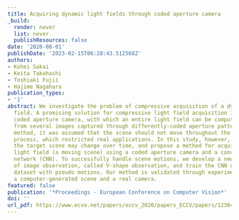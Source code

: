 ```yaml
---
title: Acquiring dynamic light fields through coded aperture camera
_build:
  render: never
  list: never
  publishResources: false
date: '2020-08-01'
publishDate: '2023-02-15T06:28:43.512568Z'
authors:
- Kohei Sakai
- Keita Takahashi
- Toshiaki Fujii
- Hajime Nagahara
publication_types:
- '1'
abstract: We investigate the problem of compressive acquisition of a dynamic light
  field. A promising solution for compressive light field acquisition is to use a
  coded aperture camera, with which an entire light field can be computationally reconstructed
  from several images captured through differently-coded aperture patterns. With this
  method, it was assumed that the scene should not move throughout the complete acquisition
  process, which restricted real applications. In this study, however, we assume that
  the target scene may change over time, and propose a method for acquiring a dynamic
  light field (a moving scene) using a coded aperture camera and a convolutional neural
  network (CNN). To successfully handle scene motions, we develop a new configuration
  of image observation, called V-shape observation, and train the CNN using a dynamic-light-field
  dataset with pseudo motions. Our method is validated through experiments using both
  a computer-generated scene and a real camera.
featured: false
publication: '*Proceedings - European Conference on Computer Vision*'
doi: ''
url_pdf: https://www.ecva.net/papers/eccv_2020/papers_ECCV/papers/123640358.pdf
---
```


